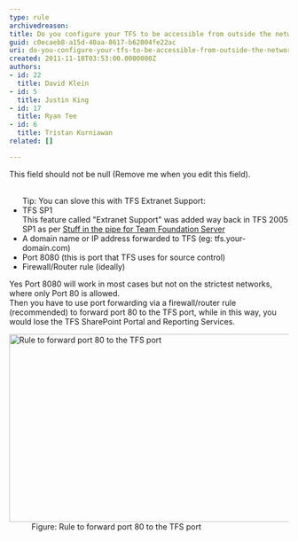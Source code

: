 ```yaml
---
type: rule
archivedreason: 
title: Do you configure your TFS to be accessible from outside the network?
guid: c0ecaeb8-a15d-40aa-8617-b62004fe22ac
uri: do-you-configure-your-tfs-to-be-accessible-from-outside-the-network
created: 2011-11-18T03:53:00.0000000Z
authors:
- id: 22
  title: David Klein
- id: 5
  title: Justin King
- id: 17
  title: Ryan Tee
- id: 6
  title: Tristan Kurniawan
related: []

---
```



This field should not be null (Remove me when you edit this field).
<br><excerpt class='endintro'></excerpt><br>
<ul>Tip&#58; You can slove this with TFS Extranet Support&#58; <li>TFS SP1 <br>This feature called &quot;Extranet Support&quot; was added way back in TFS 2005 SP1 as per <a href="http&#58;//www.ssw.com.au/ssw/Redirect/StandardsRules/MSDNBlog.htm">Stuff in the pipe for Team Foundation Server</a> <img title="You are now leaving SSW" src="http&#58;//www.ssw.com.au/ssw/images/external.gif" alt="" /></li>
<li>A domain name or IP address forwarded to TFS (eg&#58; tfs.your-domain.com) </li>
<li>Port 8080 (this is port that TFS uses for source control) </li>
<li>Firewall/Router rule (ideally) </li></ul>
<p>Yes Port 8080 will work in most cases but not on the strictest networks, where only Port 80 is allowed. <br>Then you have to use port forwarding via a firewall/router rule (recommended) to forward port 80 to the TFS port, while in this way, you would lose the TFS SharePoint Portal and Reporting Services. </p>
<dl><dt><img alt="Rule to forward port 80 to the TFS port" src="/TFS/RulesToBetterVersionControlwithTFS(AKASourceControl)/PublishingImages/tfs-firewall-rule-80.gif" width="681" height="339" /></dt>
<dd>Figure&#58; Rule to forward port 80 to the TFS port </dd></dl>



